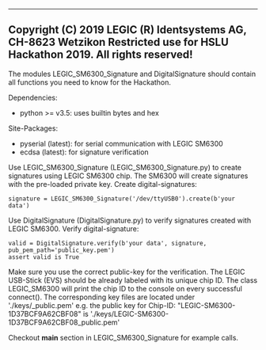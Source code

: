 -----------------------------------------------------------------------------
Copyright (C) 2019 LEGIC (R) Identsystems AG, CH-8623 Wetzikon
Restricted use for HSLU Hackathon 2019. All rights reserved!
-----------------------------------------------------------------------------

The modules LEGIC_SM6300_Signature and DigitalSignature should contain all functions you need to know for the
Hackathon.

Dependencies:
- python >= v3.5: uses builtin bytes and hex

Site-Packages:
- pyserial (latest): for serial communication with LEGIC SM6300
- ecdsa (latest): for signature verification


Use LEGIC_SM6300_Signature (LEGIC_SM6300_Signature.py) to create signatures using LEGIC SM6300 chip.
The SM6300 will create signatures with the pre-loaded private key.
Create digital-signatures:

    signature = LEGIC_SM6300_Signature('/dev/ttyUSB0').create(b'your data')


Use DigitalSignature (DigitalSignature.py) to verify signatures created with LEGIC SM6300.
Verify digital-signature:

    valid = DigitalSignature.verify(b'your data', signature, pub_pem_path='public_key.pem')
    assert valid is True


Make sure you use the correct public-key for the verification. The LEGIC USB-Stick (EVS) should be already labeled with its unique chip ID.
The class LEGIC_SM6300 will print the chip ID to the console on every successful connect(). The corresponding key files are located under './keys/<chip-ID>_public.pem'
e.g. the public key for Chip-ID: "LEGIC-SM6300-1D37BCF9A62CBF08" is './keys/LEGIC-SM6300-1D37BCF9A62CBF08_public.pem'


Checkout __main__ section in LEGIC_SM6300_Signature for example calls.
